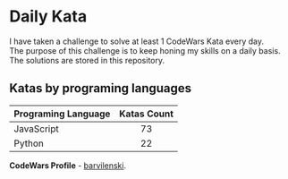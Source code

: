 # Daily Kata

I have taken a challenge to solve at least 1 CodeWars Kata every day.  
The purpose of this challenge is to keep honing my skills on a daily basis.  
The solutions are stored in this repository.

## Katas by programing languages

| Programing Language | Katas Count |
| ------------------- | :---------: |
| JavaScript          |          73 |
| Python              |          22 |


**CodeWars Profile** - [barvilenski](https://www.codewars.com/users/vbarv24).
